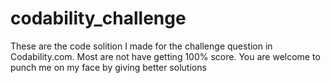 # codability_challenge
These are the code solition I made for the challenge question in Codability.com. Most are not have getting 100% score. 
You are welcome to punch me on my face by giving better solutions
